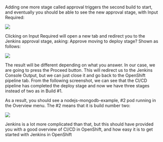 
Adding one more stage called approval triggers the second build to start, and eventually you should be able to see the new approval stage, with Input Required:


![](https://github.com/fenago/katacoda-scenarios/raw/master/learn-openshift/openshift-cicd-jenkins/steps/7/input.JPG)
 

Clicking on Input Required will open a new tab and redirect you to the Jenkins approval stage, asking: Approve moving to deploy stage? Shown as follows:

![](https://github.com/fenago/katacoda-scenarios/raw/master/learn-openshift/openshift-cicd-jenkins/steps/7/approve.JPG)

The result will be different depending on what you answer. In our case, we are going to press the Proceed button. This will redirect us to the Jenkins Console Output, but we can just close it and go back to the OpenShift pipeline tab. From the following screenshot, we can see that the CI/CD pipeline has completed the deploy stage and now we have three stages instead of two as in Build #1.


As a result, you should see a nodejs-mongodb-example, #2 pod running in the Overview menu. The #2 means that it is build number two:

![](https://github.com/fenago/katacoda-scenarios/raw/master/learn-openshift/openshift-cicd-jenkins/steps/7/build.JPG)

Jenkins is a lot more complicated than that, but this should have provided you with a good overview of CI/CD in OpenShift, and how easy it is to get started with Jenkins in OpenShift